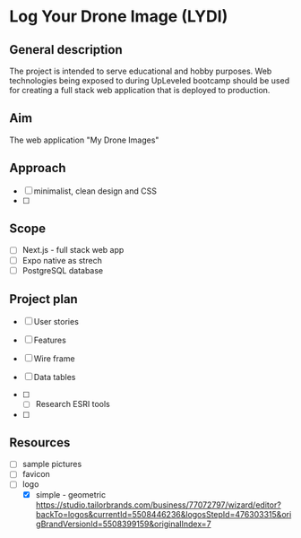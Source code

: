 # Log Your Drone Image (LYDI)

## General description

The project is intended to serve educational and hobby purposes. Web technologies being exposed to during UpLeveled bootcamp should be used for creating a full stack web application that is deployed to production.

## Aim

The web application "My Drone Images"

## Approach

- [ ] minimalist, clean design and CSS
- [ ]

## Scope

- [ ] Next.js - full stack web app
- [ ] Expo native as strech
- [ ] PostgreSQL database

## Project plan

- [ ] User stories

- [ ] Features
- [ ] Wire frame
- [ ] Data tables
- [ ] - [ ] Research ESRI tools
- [ ]

## Resources

- [ ] sample pictures
- [ ] favicon
- [ ] logo
  - [x] simple - geometric https://studio.tailorbrands.com/business/77072797/wizard/editor?backTo=logos&currentId=5508446236&logosStepId=476303315&origBrandVersionId=5508399159&originalIndex=7
